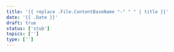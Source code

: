 ```yaml
---
title: '{{ replace .File.ContentBaseName "-" " " | title }}'
date: '{{ .Date }}'
draft: true
status: ['stub']
topics: ['']
type: ['']
---
```

